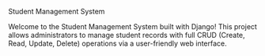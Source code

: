 Student Management System

Welcome to the Student Management System built with Django! This project allows administrators to manage student records with full CRUD (Create, Read, Update, Delete) operations via a user-friendly web interface.

